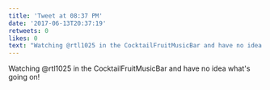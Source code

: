```yaml
---
title: 'Tweet at 08:37 PM'
date: '2017-06-13T20:37:19'
retweets: 0
likes: 0
text: "Watching @rtl1025 in the CocktailFruitMusicBar and have no idea what's going on!"
---
```

Watching @rtl1025 in the CocktailFruitMusicBar and have no idea what's going on!